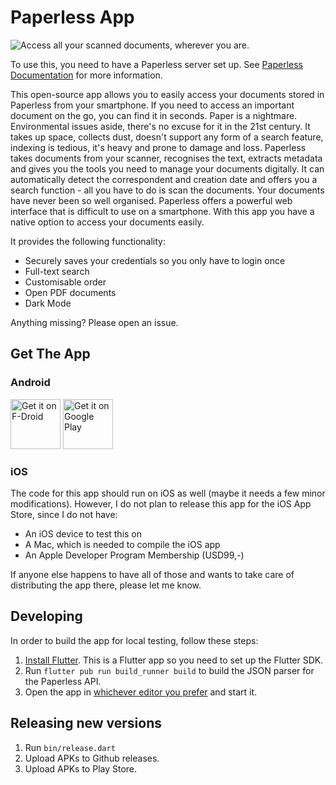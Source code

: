 # Paperless App

![Access all your scanned documents, wherever you are.](fastlane/metadata/android/en-US/images/featureGraphic.png)

To use this, you need to have a Paperless server set up. See [Paperless Documentation](https://paperless-ng.readthedocs.io/en/latest/index.html#why-this-exists) for more information.

This open-source app allows you to easily access your documents stored in Paperless from your smartphone. If you need to access an important document on the go, you can find it in seconds.
Paper is a nightmare. Environmental issues aside, there's no excuse for it in the 21st century. It takes up space, collects dust, doesn't support any form of a search feature, indexing is tedious, it's heavy and prone to damage and loss.
Paperless takes documents from your scanner, recognises the text, extracts metadata and gives you the tools you need to manage your documents digitally. It can automatically detect the correspondent and creation date and offers you a search function - all you have to do is scan the documents. Your documents have never been so well organised.
Paperless offers a powerful web interface that is difficult to use on a smartphone. With this app you have a native option to access your documents easily.

It provides the following functionality:

-	Securely saves your credentials so you only have to login once
-	Full-text search
-	Customisable order
-	Open PDF documents
-	Dark Mode

Anything missing? Please open an issue.

## Get The App

### Android
[<img src="https://fdroid.gitlab.io/artwork/badge/get-it-on.png"
     alt="Get it on F-Droid"
     height="80">](https://f-droid.org/packages/eu.bauerj.paperless_app/)
[<img src="https://play.google.com/intl/en_us/badges/images/generic/en-play-badge.png"
     alt="Get it on Google Play"
     height="80">](https://play.google.com/store/apps/details?id=eu.bauerj.paperless_app)

### iOS
The code for this app should run on iOS as well (maybe it needs a few minor modifications).
However, I do not plan to release this app for the iOS App Store, since I do not have:

- An iOS device to test this on
- A Mac, which is needed to compile the iOS app
- An Apple Developer Program Membership (USD99,-)

If anyone else happens to have all of those and wants to take care of distributing the app there, please let me know. 

## Developing

In order to build the app for local testing, follow these steps:

1. [Install Flutter](https://flutter.dev/docs/get-started/install). This is a Flutter app so you need to set up the Flutter SDK.
2. Run `flutter pub run build_runner build` to build the JSON parser for the Paperless API.
3. Open the app in [whichever editor you prefer](https://flutter.dev/docs/get-started/editor) and start it.

## Releasing new versions
1. Run `bin/release.dart`
2. Upload APKs to Github releases.
3. Upload APKs to Play Store.